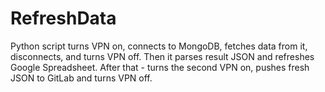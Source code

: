 # RefreshData
Python script turns VPN on, connects to MongoDB, fetches data from it, disconnects, and turns VPN off. Then it parses result JSON and refreshes Google Spreadsheet. After that - turns the second VPN on, pushes fresh JSON to GitLab and turns VPN off.
